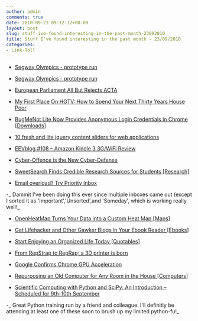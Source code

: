 ```yaml
---
author: admin
comments: true
date: 2010-09-23 09:12:12+00:00
layout: post
slug: stuff-ive-found-interesting-in-the-past-month-23092010
title: Stuff I've found interesting in the past month - 23/09/2010
categories:
- Link-Roll
---
```


  * [Segway Olympics - prototype run](http://www.youtube.com/watch?v=m_ZCs9N372I&feature=autoshare)
  

  * [Segway Olympics - prototype run](http://www.youtube.com/watch?v=m_ZCs9N372I&feature=autoshare)
  

  * [European Parliament All But Rejects ACTA](http://rss.slashdot.org/~r/Slashdot/slashdot/~3/S3vxKhgu-ls/story01.htm)
  

  * [My First Place On HGTV: How to Spend Your Next Thirty Years House Poor](http://frugaldad.com/2010/09/06/my-first-place-on-hgtv-house-poor/)
  

  * [BugMeNot Lite Now Provides Anonymous Login Credentials in Chrome [Downloads]](http://feeds.gawker.com/~r/lifehacker/full/~3/Wlr5zm9ZzTo/bugmenot-lite-is-a-chrome-extension-that-provides-anonymous-login-credentials-with-a-click)
  

  * [10 fresh and lite jquery content sliders for web applications](http://www.webdeveloperjuice.com/2010/09/05/10-fresh-and-lite-jquery-content-sliders-for-web-applications/)
  

  * [EEVblog #108 – Amazon Kindle 3 3G/WiFi Review](http://feedproxy.google.com/~r/ElectronicsEngineeringVideoBlog/~3/CybrpWlBQTc/)
  

  * [Cyber-Offence is the New Cyber-Defense](http://www.schneier.com/blog/archives/2010/09/cyber-offence_i.html)
  

  * [SweetSearch Finds Credible Research Sources for Students [Research]](http://feeds.gawker.com/~r/lifehacker/full/~3/0Tw6mReS4n8/sweetsearch-finds-credible-primary-sources-for-students)
  

  * [Email overload? Try Priority Inbox](http://feedproxy.google.com/~r/blogspot/MKuf/~3/p3uVAG9oS18/email-overload-try-priority-inbox.html)
  
-_ Dammit I've been doing this ever since multiple inboxes came out (except I sorted it as 'Important','Unsorted',and 'Someday', which is working really well!_
  * [OpenHeatMap Turns Your Data into a Custom Heat Map [Maps]](http://feeds.gawker.com/~r/lifehacker/full/~3/90ouoDCPv7A/openheatmap-turns-your-data-into-a-custom-heat-map)
  

  * [Get Lifehacker and Other Gawker Blogs in Your Ebook Reader [Ebooks]](http://feeds.gawker.com/~r/lifehacker/full/~3/NJM8yU6ykWg/get-lifehacker-and-other-gawker-blogs-in-your-e+book-reader)
  

  * [Start Enjoying an Organized Life Today [Quotables]](http://feeds.gawker.com/~r/lifehacker/full/~3/R1QsFri1fGE/start-enjoying-an-organized-life-today)
  

  * [From RepStrap to RepRap; a 3D printer is born](http://hackaday.com/2010/08/29/from-repstrap-to-reprap-a-3d-printer-is-born/)
  

  * [Google Confirms Chrome GPU Acceleration](http://rss.slashdot.org/~r/Slashdot/slashdot/~3/WKxILmG5m4c/story01.htm)
  

  * [Repurposing an Old Computer for Any Room in the House [Computers]](http://feeds.gawker.com/~r/lifehacker/full/~3/WdVQmLmowEI/repurposing-an-old-computer-for-any-room-in-the-house)
  

  * [Scientific Computing with Python and SciPy: An Introduction – Scheduled for  9th-10th September](http://www.source-stc.co.uk/?p=49)
  
-_ Great Python training run by a friend and colleague. I'll definitly be attending at least one of these soon to brush up my limited python-fu!_ 
